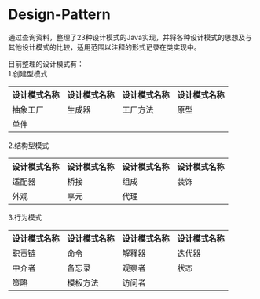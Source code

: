 # Design-Pattern
通过查询资料，整理了23种设计模式的Java实现，并将各种设计模式的思想及与其他设计模式的比较，适用范围以注释的形式记录在类实现中。

目前整理的设计模式有：<br/>
1.创建型模式<br/>
<table>
<tr>
<th>设计模式名称</th><th>设计模式名称</th><th>设计模式名称</th><th>设计模式名称</th>
</tr>
<tr>
 <td>抽象工厂 </td>  <td>生成器</td>   <td>工厂方法</td>   <td>原型</td>
</tr>
<tr>
 <td>单件</td>
</tr>
</table>
2.结构型模式<br/>
<table>
<tr>
<th>设计模式名称</th><th>设计模式名称</th><th>设计模式名称</th><th>设计模式名称</th>
</tr>
<tr>
 <td>适配器</td>  <td>桥接</td>   <td>组成</td>   <td>装饰</td>
</tr>
<tr>
 <td>外观</td> <td>享元</td> <td>代理</td>
</tr>
</table>
3.行为模式<br/>
<table>
<tr>
<th>设计模式名称</th><th>设计模式名称</th><th>设计模式名称</th><th>设计模式名称</th>
</tr>
<tr>
 <td>职责链</td>  <td>命令</td>   <td>解释器</td>   <td>迭代器</td>
</tr>
<tr>
 <td>中介者</td> <td>备忘录</td> <td>观察者</td> <td>状态</td>
</tr>
<tr>
 <td>策略</td> <td>模板方法</td> <td>访问者</td>
</tr>
</table>
